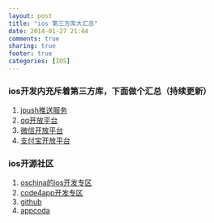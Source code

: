 ```yaml
---
layout: post
title: "ios 第三方库大汇总"
date: 2014-01-27 21:44
comments: true
sharing: true
footer: true
categories: [IOS]
---
```



### ios开发内充斥着第三方库，下面做个汇总（持续更新）

1. <a href="https://www.jpush.cn">jpush推送服务</a> 
1. <a href="http://connect.qq.com">qq开放平台</a> 
1. <a href="http://open.weixin.qq.com">微信开放平台</a> 
1. <a href="https://open.alipay.com/index.htm">支付宝开放平台</a> 

### ios开源社区

1. <a href="http://www.oschina.net/ios/home">oschina的ios开发专区</a> 
1. <a href="http://code4app.com">code4app开发专区</a> 
1. <a href="http://github.com">github</a> 
1. <a href="http://www.appcoda.com">appcoda</a>
